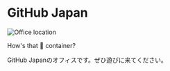 GitHub Japan
====

![Office location](https://cloud.githubusercontent.com/assets/676836/8150976/3995f426-133a-11e5-8584-7f5293bc73fa.jpg)

How's that :ship: container?

GitHub Japanのオフィスです。ぜひ遊びに来てください。
